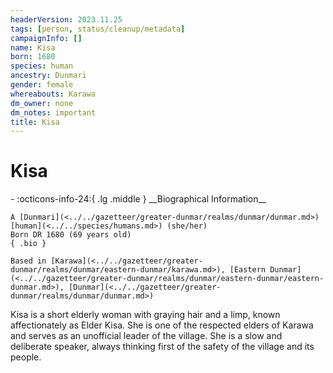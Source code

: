 ```yaml
---
headerVersion: 2023.11.25
tags: [person, status/cleanup/metadata]
campaignInfo: []
name: Kisa
born: 1680
species: human
ancestry: Dunmari
gender: female
whereabouts: Karawa
dm_owner: none
dm_notes: important
title: Kisa
---
```

# Kisa
<div class="grid cards ext-narrow-margin ext-one-column" markdown>
- :octicons-info-24:{ .lg .middle } __Biographical Information__

    A [Dunmari](<../../gazetteer/greater-dunmar/realms/dunmar/dunmar.md>) [human](<../../species/humans.md>) (she/her)  
    Born DR 1680 (69 years old)  
    { .bio }

    Based in [Karawa](<../../gazetteer/greater-dunmar/realms/dunmar/eastern-dunmar/karawa.md>), [Eastern Dunmar](<../../gazetteer/greater-dunmar/realms/dunmar/eastern-dunmar/eastern-dunmar.md>), [Dunmar](<../../gazetteer/greater-dunmar/realms/dunmar/dunmar.md>)
</div>




Kisa is a short elderly woman with graying hair and a limp, known affectionately as Elder Kisa. She is one of the respected elders of Karawa and serves as an unofficial leader of the village. She is a slow and deliberate speaker, always thinking first of the safety of the village and its people. 

